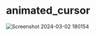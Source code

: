 # animated_cursor

![Screenshot 2024-03-02 180154](https://github.com/Saitejadasari17/animated_cursor/assets/118125252/e18bb86e-49d8-4768-97b8-0cdff7307700)
